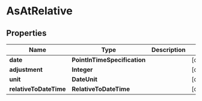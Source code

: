 

# AsAtRelative


## Properties

| Name | Type | Description | Notes |
|------------ | ------------- | ------------- | -------------|
|**date** | **PointInTimeSpecification** |  |  [optional] |
|**adjustment** | **Integer** |  |  [optional] |
|**unit** | **DateUnit** |  |  [optional] |
|**relativeToDateTime** | **RelativeToDateTime** |  |  [optional] |



